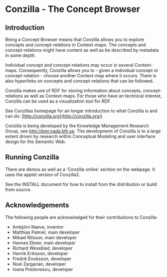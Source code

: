# Conzilla - The Concept Browser

## Introduction

Being a Concept Browser means that Conzilla allows you to explore concepts and concept-relations in Context-maps. The concepts and concept-relations might have content as well as be described by metadata in some depth.

Individual concept and concept-relations may occur in several Context-maps. Consequently, Conzilla allows you to - given a individual concept or concept-relation - choose another Context-map where it occurs. There is also hyperlinks on concepts and concept-relations that can be followed.

Conzilla makes use of RDF for storing information about concepts, concept-relations as well as Context-maps. For those who have an technical interest, Conzilla can be used as a visualization tool for RDF.

See Conzillas homepage for an longer introduction to what Conzilla is and can do: [http://conzilla.org](http://conzilla.org/)

Conzilla is being developed by the Knowledge Management Research Group, see http://kmr.nada.kth.se. The development of Conzilla is to a large extent driven by research within Conceptual Modeling and user interface design for the Semantic Web.


## Running Conzilla

There are demos as well as a 'Conzilla online' section on the webpage. It uses the applet version of Conzilla2.

See the INSTALL document for how to install from the distribution or build from source.

## Acknowledgements

The following people are acknowledged for their contributions to Conzilla:

  * Ambjörn Naeve, inventor
  * Matthias Palmér, main developer
  * Mikael Nilsson, main developer
  * Hannes Ebner, main developer
  * Richard Wessblad, developer
  * Henrik Eriksson, developer
  * Fredrik Enoksson, developer
  * Noel Zargarian, developer
  * Ioana Predonescu, developer
